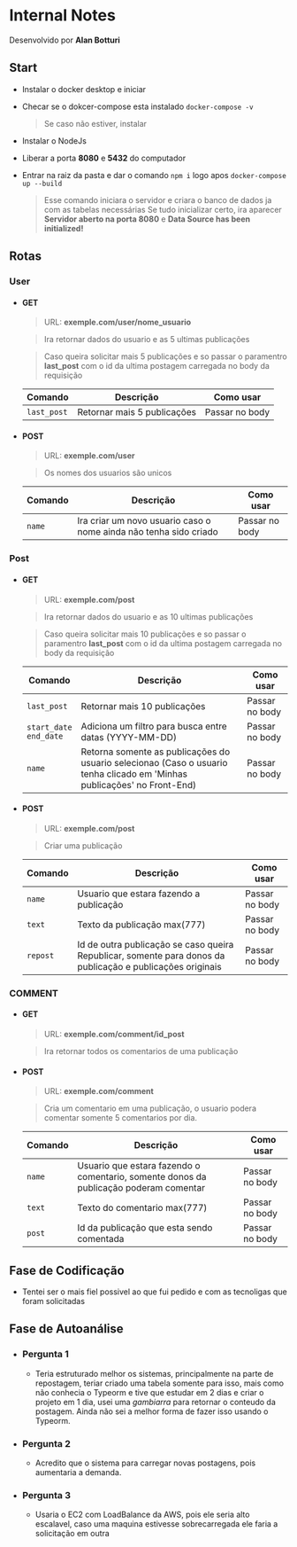 # Internal Notes
Desenvolvido por **Alan Botturi**

## Start
 - Instalar o docker desktop e iniciar
 - Checar se o dokcer-compose esta instalado ```docker-compose -v```
    > Se caso não estiver, instalar
 - Instalar o NodeJs
 - Liberar a porta **8080** e **5432** do computador
 - Entrar na raiz da pasta e dar o comando ```npm i``` logo apos ```docker-compose up --build```
    
    > Esse comando iniciara o servidor e criara o banco de dados ja com as tabelas necessárias
    > Se tudo inicializar certo, ira aparecer</br> **Servidor aberto na porta 8080** e **Data Source has been initialized!**

## Rotas
### User
 - #### GET 
    >URL: **exemple.com/user/nome_usuario**

    >Ira retornar dados do usuario e as 5 ultimas publicações</br>

    >Caso queira solicitar mais 5 publicações e so passar o paramentro **last_post** com o id da ultima postagem carregada no body da requisição

    
    | Comando | Descrição | Como usar
    | --- | --- | --- |
    | `last_post` | Retornar mais 5 publicações | Passar no body |

 - #### POST
    >URL: **exemple.com/user**

    >Os nomes dos usuarios são unicos 

    | Comando | Descrição | Como usar
    | --- | --- | --- |
    | `name` | Ira criar um novo usuario caso o nome ainda não tenha sido criado | Passar no body |

### Post
 - #### GET 
    >URL: **exemple.com/post**

    >Ira retornar dados do usuario e as 10 ultimas publicações</br>

    >Caso queira solicitar mais 10 publicações e so passar o paramentro **last_post** com o id da ultima postagem carregada no body da requisição
    
    | Comando | Descrição | Como usar
    | --- | --- | --- |
    | `last_post` | Retornar mais 10 publicações | Passar no body |
    | `start_date` </br> `end_date` | Adiciona um filtro para busca entre datas (YYYY-MM-DD) | Passar no body |    
    | `name` | Retorna somente as publicações do usuario selecionao (Caso o usuario tenha clicado em 'Minhas publicações' no Front-End) | Passar no body |

 - #### POST
    >URL: **exemple.com/post**

    >Criar uma publicação

    | Comando | Descrição | Como usar
    | --- | --- | --- |
    | `name` | Usuario que estara fazendo a publicação | Passar no body |
    | `text` | Texto da publicação max(777) | Passar no body |
    | `repost` | Id de outra publicação se caso queira Republicar, somente para donos da publicação e publicações originais | Passar no body |

### COMMENT
 - #### GET 
    >URL: **exemple.com/comment/id_post**

    >Ira retornar todos os comentarios de uma publicação</br>

 - #### POST
    >URL: **exemple.com/comment**

    >Cria um comentario em uma publicação, o usuario podera comentar somente 5 comentarios por dia.

    | Comando | Descrição | Como usar
    | --- | --- | --- |
    | `name` | Usuario que estara fazendo o comentario, somente donos da publicação poderam comentar | Passar no body |
    | `text` | Texto do comentario max(777) | Passar no body |
    | `post` | Id da publicação que esta sendo comentada | Passar no body |


## Fase de Codificação
 - Tentei ser o mais fiel possivel ao que fui pedido e com as tecnoligas que foram solicitadas

## Fase de Autoanálise
 - ### Pergunta 1
    - Teria estruturado melhor os sistemas, principalmente na parte de repostagem, teriar criado uma tabela somente para isso, 
    mais como não conhecia o Typeorm e tive que estudar em 2 dias e criar o projeto em 1 dia, usei uma _gambiarra_ para retornar o conteudo da postagem. Ainda não sei a melhor forma de fazer isso usando o Typeorm.

 - ### Pergunta 2
    - Acredito que o sistema para carregar novas postagens, pois aumentaria a demanda.

 - ### Pergunta 3
    - Usaria o EC2 com LoadBalance da AWS, pois ele seria alto escalavel, caso uma maquina estivesse sobrecarregada ele faria a solicitação em outra
